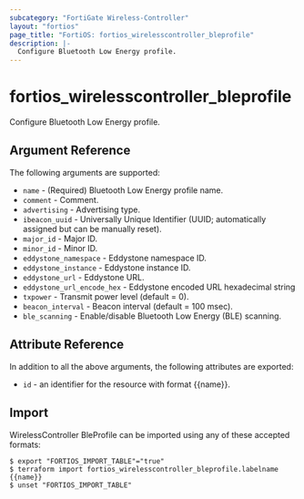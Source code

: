 ```yaml
---
subcategory: "FortiGate Wireless-Controller"
layout: "fortios"
page_title: "FortiOS: fortios_wirelesscontroller_bleprofile"
description: |-
  Configure Bluetooth Low Energy profile.
---
```


# fortios_wirelesscontroller_bleprofile
Configure Bluetooth Low Energy profile.

## Argument Reference

The following arguments are supported:

* `name` - (Required) Bluetooth Low Energy profile name.
* `comment` - Comment.
* `advertising` - Advertising type.
* `ibeacon_uuid` - Universally Unique Identifier (UUID; automatically assigned but can be manually reset).
* `major_id` - Major ID.
* `minor_id` - Minor ID.
* `eddystone_namespace` - Eddystone namespace ID.
* `eddystone_instance` - Eddystone instance ID.
* `eddystone_url` - Eddystone URL.
* `eddystone_url_encode_hex` - Eddystone encoded URL hexadecimal string
* `txpower` - Transmit power level (default = 0).
* `beacon_interval` - Beacon interval (default = 100 msec).
* `ble_scanning` - Enable/disable Bluetooth Low Energy (BLE) scanning.


## Attribute Reference

In addition to all the above arguments, the following attributes are exported:
* `id` - an identifier for the resource with format {{name}}.

## Import

WirelessController BleProfile can be imported using any of these accepted formats:
```
$ export "FORTIOS_IMPORT_TABLE"="true"
$ terraform import fortios_wirelesscontroller_bleprofile.labelname {{name}}
$ unset "FORTIOS_IMPORT_TABLE"
```

